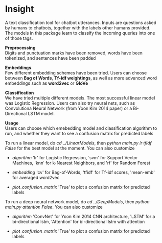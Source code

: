 # Insight

A text classification tool for chatbot utterances. Inputs are questions asked by humans to chatbots, together with the labels other humans provided. The models in this package learn to classify the incoming queries into one of those tags.

<b>Preprocessing</b><br /> Digits and punctuation marks have been removed, words have been tokenized, and sentences have been padded

<b>Embeddings</b><br /> Few different embedding schemes have been tried. Users can choose between <b>Bag of Words</b>, <b>Tf-idf weightings</b>, as well as more advanced word embeddings such as <b>word2vec</b> or <b>GloVe</b>

<b>Classification</b><br /> We have tried multiple different models. The most successful linear model was Logistic Regression. Users can also try neural nets, such as Convolutiona Neural Network (from Yoon Kim 2014 paper) or a Bi-Directional LSTM model.

<b>Usage</b><br /> Users can choose which emebedding model and classification algorithm to run, and whether they want to see a confusion matrix for predicted labels

To run a linear model, do *cd ../LinearModels*, then *python main.py lr tfidf False* for the best model at the moment. You can also customize 

+ *algorithm* 'lr' for Logistic Regression, 'svm' for Support Vector Machines, 'knn' for k-Nearest Neighbors, and 'rf' for Random Forest

+ *embedding* 'cv' for Bag-of-Words, 'tfidf' for Tf-idf scores, 'mean-emb' for averaged word2vec

+ *plot_confusion_matrix* 'True' to plot a confusion matrix for predicted labels

To run a deep neural network model, do *cd ../DeepModels*, then *python main.py attention False*. You can also customize

+ *algorithm* 'ConvNet' for Yoon Kim 2014 CNN architecture, 'LSTM' for a bi-directional lstm, 'Attention' for bi-directional lstm with attention

+ *plot_confusion_matrix* 'True' to plot a confusion matrix for predicted labels
